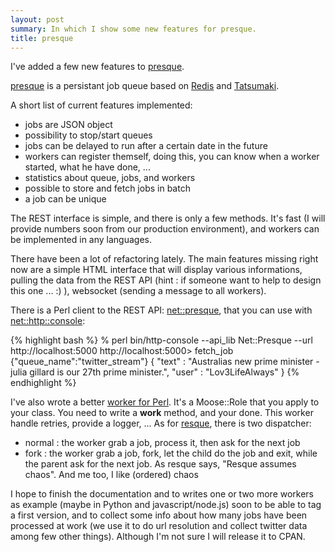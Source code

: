 ```yaml
---
layout: post
summary: In which I show some new features for presque.
title: presque
---
```


I've added a few new features to [presque](http://github.com/franckcuny/presque).

[presque](/presque-a-redis-tatsumaki-based-message-queue/) is a persistant job queue based on [Redis](http://github.com/antirez/redis) and [Tatsumaki](http://github.com/miyagawa/Tatsumaki).

A short list of current features implemented:

* jobs are JSON object
* possibility to stop/start queues
* jobs can be delayed to run after a certain date in the future
* workers can register themself, doing this, you can know when a worker started, what he have done, ...
* statistics about queue, jobs, and workers
* possible to store and fetch jobs in batch
* a job can be unique

The REST interface is simple, and there is only a few methods. It's fast (I will provide numbers soon from our production environment), and workers can be implemented in any languages.

There have been a lot of refactoring lately. The main features missing right now are a simple HTML interface that will display various informations, pulling the data from the REST API (hint : if someone want to help to design this one ... :) ), websocket (sending a message to all workers).

There is a Perl client to the REST API: [net::presque](http://github.com/franckcuny/net-presque), that you can use with [net::http::console](http://github.com/franckcuny/net-http-console):

{% highlight bash %}
% perl bin/http-console --api_lib Net::Presque --url http://localhost:5000
http://localhost:5000> fetch_job {"queue_name":"twitter_stream"}
{
    "text" : "Australias new prime minister - julia gillard is our 27th prime minister.",
    "user" : "Lov3LifeAlways"
}
{% endhighlight %}

I've also wrote a better [worker for Perl](http://github.com/franckcuny/presque-worker). It's a Moose::Role that you apply to your class. You need to write a **work** method, and your done. This worker handle retries, provide a logger, ... As for [resque](http://github.com/defunkt/resque), there is two dispatcher:

* normal : the worker grab a job, process it, then ask for the next job
* fork : the worker grab a job, fork, let the child do the job and exit, while the parent ask for the next job. As resque says, "Resque assumes chaos". And me too, I like (ordered) chaos

I hope to finish the documentation and to writes one or two more workers as example (maybe in Python and javascript/node.js) soon to be able to tag a first version, and to collect some info about how many jobs have been processed at work (we use it to do url resolution and collect twitter data among few other things). Although I'm not sure I will release it to CPAN.
